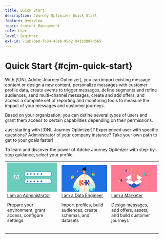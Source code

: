 ```yaml
---
title: Quick Start
description: Journey Optimizer Quick Start
feature: Overview
topic: Content Management
role: User
level: Beginner
exl-id: 71ab7369-fd84-46eb-95d2-941bd887d565
---
```

# Quick Start {#cjm-quick-start}

With [!DNL Adobe Journey Optimizer], you can import existing message content or design a new content, personalize messages with customer profile data, create events to trigger messages, define segments and refine audiences, send multi-channel messages, create and add offers, and access a complete set of reporting and monitoring tools to measure the impact of your messages and customer journeys.

Based on your organization, you can define several types of users and grant them access to certain capabilities depending on their permissions.

Just starting with [!DNL Journey Optimizer]? Experienced user with specific questions? Administrator of your company instance? Take your own path to get to your goals faster!

To learn and discover the power of Adobe Journey Optimizer with step-by-step guidance, select your profile.

<table>
<tr>
  <td valign="bottom">
    <a href="path/administrator.md">
      <img alt="Administrator" src="../using/assets/do-not-localize/user-2.png" />
    </a>
    <div>
    <a href="path/administrator.md">I am an Administrator</a>
     <p>Prepare your environment, grant access, configure settings
    <p>
    </div>
    <br>
  </td>
  <td valign="bottom">
    <a href="path/data-engineer.md">
      <img alt="Data Engineer" src="../using/assets/do-not-localize/user-1.png"/>
    </a>
    <div>
    <a href="path/data-engineer.md">I am a Data Engineer</a>
     <p>Import profiles, build audiences, create schemas, and datasets
    <p>
    </div>
    <br>
  </td>
  <td valign="bottom">
      <a href="path/marketer.md">
       <img alt="Marketer" src="../using/assets/do-not-localize/user-3.png" />
       </a>
    <div><a href="path/marketer.md">I am a Marketer</a>
     <p>Design messages, add offers, assets, and build customer journeys
    <p>
    </div>
    <br>
  </td>
    <!--td valign="bottom">
    <a href="path/developer.md">
      <img alt="Developer" src="../using/assets/do-not-localize/user-2.png" />
    </a>
    <div>
    <a href="path/developer.md">I am a Developer</a>
     <p>Integrate your mobile apps, use Journey Optimizer APIs
    <p>
    </div>
    <br>
  </td-->
</tr>
</table>
